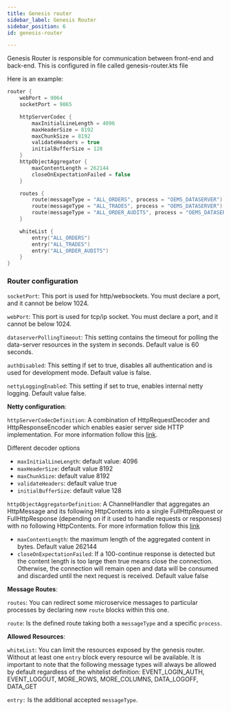 ```yaml
---
title: Genesis router
sidebar_label: Genesis Router
sidebar_position: 6
id: genesis-router

---
```


Genesis Router is responsible for communication between front-end and back-end. This is configured in file called genesis-router.kts file

Here is an example:

```kts
router {
    webPort = 9064
    socketPort = 9065

    httpServerCodec {
        maxInitialLineLength = 4096
        maxHeaderSize = 8192
        maxChunkSize = 8192
        validateHeaders = true
        initialBufferSize = 128
    }
    httpObjectAggregator {
        maxContentLength = 262144
        closeOnExpectationFailed = false
    }

    routes {
        route(messageType = "ALL_ORDERS", process = "OEMS_DATASERVER")
        route(messageType = "ALL_TRADES", process = "OEMS_DATASERVER")
        route(messageType = "ALL_ORDER_AUDITS", process = "OEMS_DATASERVER")
    }

    whiteList {
        entry("ALL_ORDERS")
        entry("ALL_TRADES")
        entry("ALL_ORDER_AUDITS")
    }
}
```

### Router configuration 

`socketPort`: This port is used for http/websockets. You must declare a port, and it cannot be below 1024.

`webPort`: This port is used for tcp/ip socket. You must declare a port, and it cannot be below 1024.

`dataserverPollingTimeout`: This setting contains the timeout for polling the data-server resources in the system in seconds. Default value is 60 seconds.

`authDisabled`: This setting if set to true, disables all authentication and is used for development mode. Default value is false.

`nettyLoggingEnabled`: This setting if set to true, enables internal netty logging. Default value false.

**Netty configuration**:

`httpServerCodecDefinition`: A combination of HttpRequestDecoder and HttpResponseEncoder which enables easier server side HTTP implementation.
For more information follow this [link](https://netty.io/4.1/api/io/netty/handler/codec/http/HttpServerCodec.html).

Different decoder options
  * `maxInitialLineLength`: default value: 4096
  * `maxHeaderSize`: default value 8192
  * `maxChunkSize`: default value 8192
  * `validateHeaders`: default value true
  * `initialBufferSize`: default value 128

`httpObjectAggregatorDefinition`: A ChannelHandler that aggregates an HttpMessage and its following HttpContents into a single FullHttpRequest or FullHttpResponse (depending on if it used to handle requests or responses) with no following HttpContents.
For more information follow this [link](https://netty.io/4.1/api/io/netty/handler/codec/http/HttpObjectAggregator.html)

  * `maxContentLength`: the maximum length of the aggregated content in bytes. Default value 262144
  * `closeOnExpectationFailed`: If a 100-continue response is detected but the content length is too large then true means close the connection. Otherwise, the connection will remain open and data will be consumed and discarded until the next request is received. Default value false

**Message Routes**: 

`routes`: You can redirect some microservice messages to particular processes by declaring new `route` blocks within this one.

`route`: Is the defined route taking both a `messageType` and a specific `process`.

**Allowed Resources**:

`whiteList`:  You can limit the resources exposed by the genesis router. Without at least one `entry` block every resource wil be available. It is important to note that the following message types will always be allowed by default regardless of the whitelist definition:
EVENT_LOGIN_AUTH, EVENT_LOGOUT, MORE_ROWS, MORE_COLUMNS, DATA_LOGOFF, DATA_GET

`entry:` Is the additional accepted `messageType`.